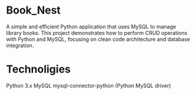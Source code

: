 # Book_Nest
A simple and efficient Python application that uses MySQL to manage library books. This project demonstrates how to perform CRUD operations with Python and MySQL, focusing on clean code architecture and database integration.

# Technoligies
Python 3.x
MySQL
mysql-connector-python (Python MySQL driver)

